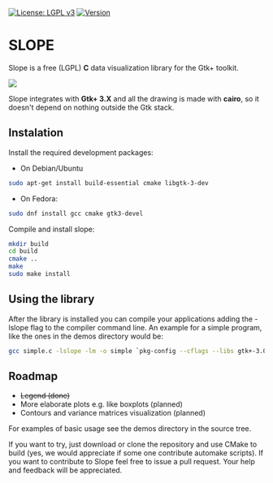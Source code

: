 [![License: LGPL v3](https://img.shields.io/badge/License-LGPL%20v3-blue.svg)](http://www.gnu.org/licenses/lgpl-3.0)
[![Version](https://img.shields.io/badge/version-0.0.5-red.svg)](http://github.com/bytebrew/slope)

# SLOPE

Slope is a free (LGPL) **C** data visualization library for the Gtk+ toolkit.

![](https://github.com/elvismt/slope/blob/devel/master/screenshot.png)

Slope integrates with **Gtk+ 3.X** and all the drawing is made with **cairo**, so it doesn't
depend on nothing outside the Gtk stack.

## Instalation

Install the required development packages:
- On Debian/Ubuntu
```bash
sudo apt-get install build-essential cmake libgtk-3-dev
```
- On Fedora:
```bash
sudo dnf install gcc cmake gtk3-devel
```

Compile and install slope:
```bash
mkdir build
cd build
cmake ..
make
sudo make install
```

## Using the library

After the library is installed you can compile your applications adding the -lslope
flag to the compiler command line. An example for a simple program, like the ones in the
demos directory would be:

```bash
gcc simple.c -lslope -lm -o simple `pkg-config --cflags --libs gtk+-3.0`
```

## Roadmap

 - ~~Legend (done)~~
 - More elaborate plots e.g. like boxplots (planned)
 - Contours and variance matrices visualization (planned)

For examples of basic usage see the demos directory in the source tree.

If you want to try, just download or clone the repository and use CMake to build (yes, we
would appreciate if some one contribute automake scripts). If you want to contribute to Slope
feel free to issue a pull request. Your help and feedback will be appreciated.
